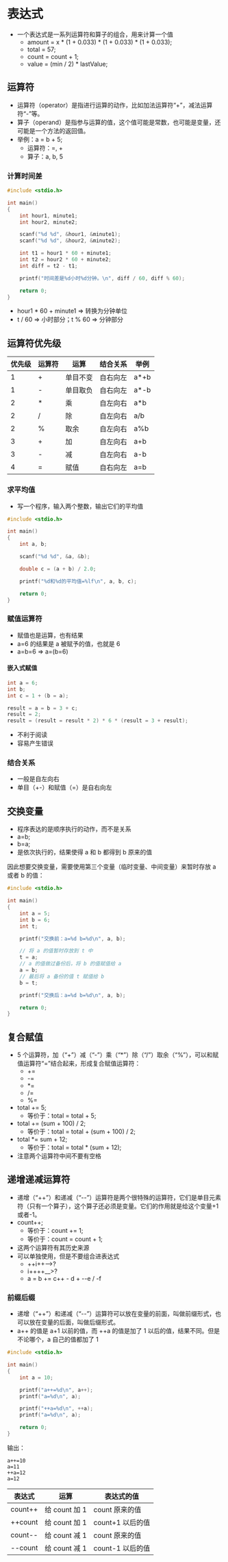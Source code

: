 # 表达式

- 一个表达式是一系列运算符和算子的组合，用来计算一个值
  - amount = x \* (1 + 0.033) \* (1 + 0.033) \* (1 + 0.033);
  - total = 57;
  - count = count + 1;
  - value = (min / 2) \* lastValue;

## 运算符

- 运算符（operator）是指进行运算的动作，比如加法运算符“+”，减法运算符“-”等。
- 算子（operand）是指参与运算的值，这个值可能是常数，也可能是变量，还可能是一个方法的返回值。
- 举例：a = b + 5;
  - 运算符：=, \+
  - 算子：a, b, 5

### 计算时间差

```c++
#include <stdio.h>

int main()
{
    int hour1, minute1;
    int hour2, minute2;

    scanf("%d %d", &hour1, &minute1);
    scanf("%d %d", &hour2, &minute2);

    int t1 = hour1 * 60 + minute1;
    int t2 = hour2 * 60 + minute2;
    int diff = t2 - t1;

    printf("时间差是%d小时%d分钟。\n", diff / 60, diff % 60);

    return 0;
}
```

- hour1 \* 60 + minute1 => 转换为分钟单位
- t / 60 => 小时部分；t % 60 => 分钟部分

## 运算符优先级

| 优先级 | 运算符 | 运算     | 结合关系 | 举例  |
| ------ | ------ | -------- | -------- | ----- |
| 1      | +      | 单目不变 | 自右向左 | a\*+b |
| 1      | -      | 单目取负 | 自右向左 | a\*-b |
| 2      | \*     | 乘       | 自左向右 | a\*b  |
| 2      | /      | 除       | 自左向右 | a/b   |
| 2      | %      | 取余     | 自左向右 | a%b   |
| 3      | +      | 加       | 自左向右 | a+b   |
| 3      | -      | 减       | 自左向右 | a-b   |
| 4      | =      | 赋值     | 自右向左 | a=b   |

### 求平均值

- 写一个程序，输入两个整数，输出它们的平均值

```c++
#include <stdio.h>

int main()
{
    int a, b;

    scanf("%d %d", &a, &b);

    double c = (a + b) / 2.0;

    printf("%d和%d的平均值=%lf\n", a, b, c);

    return 0;
}
```

### 赋值运算符

- 赋值也是运算，也有结果
- a=6 的结果是 a 被赋予的值，也就是 6
- a=b=6 => a=(b=6)

#### 嵌入式赋值

```c++
int a = 6;
int b;
int c = 1 + (b = a);

result = a = b = 3 + c;
result = 2;
result = (result = result * 2) * 6 * (result = 3 + result);
```

- 不利于阅读
- 容易产生错误

### 结合关系

- 一般是自左向右
- 单目（+-）和赋值（=）是自右向左

## 交换变量

- 程序表达的是顺序执行的动作，而不是关系
- a=b;
- b=a;
- 是依次执行的，结果使得 a 和 b 都得到 b 原来的值

因此想要交换变量，需要使用第三个变量（临时变量、中间变量）来暂时存放 a 或者 b 的值：

```c++
#include <stdio.h>

int main()
{
    int a = 5;
    int b = 6;
    int t;

    printf("交换前：a=%d b=%d\n", a, b);

    // 将 a 的值暂时存放到 t 中
    t = a;
    // a 的值做过备份后，将 b 的值赋值给 a
    a = b;
    // 最后将 a 备份的值 t 赋值给 b
    b = t;

    printf("交换后：a=%d b=%d\n", a, b);

    return 0;
}
```

## 复合赋值

- 5 个运算符，加（“+”）减（“-”）乘（“\*”）除（“/”）取余（“%”），可以和赋值运算符“=”结合起来，形成复合赋值运算符：
  - +=
  - -=
  - \*=
  - /=
  - %=
- total += 5;
  - 等价于：total = total + 5;
- total += (sum + 100) / 2;
  - 等价于：total = total + (sum + 100) / 2;
- total \*= sum + 12;
  - 等价于：total = total \* (sum + 12);
- 注意两个运算符中间不要有空格

## 递增递减运算符

- 递增（“++”）和递减（“--”）运算符是两个很特殊的运算符，它们是单目元素符（只有一个算子），这个算子还必须是变量。它们的作用就是给这个变量+1 或者-1。
- count++;
  - 等价于：count += 1;
  - 等价于：count = count + 1;
- 这两个运算符有其历史来源
- 可以单独使用，但是不要组合进表达式
  - ++i++-->?
  - i++++\_\_>?
  - a = b += c++ - d + --e / -f

### 前缀后缀

- 递增（“++”）和递减（“--”）运算符可以放在变量的前面，叫做前缀形式，也可以放在变量的后面，叫做后缀形式。
- a++ 的值是 a+1 以前的值，而 ++a 的值是加了 1 以后的值，结果不同。但是不论哪个，a 自己的值都加了 1

```c++
#include <stdio.h>

int main()
{
    int a = 10;

    printf("a++=%d\n", a++);
    printf("a=%d\n", a);

    printf("++a=%d\n", ++a);
    printf("a=%d\n", a);

    return 0;
}
```

输出：

```
a++=10
a=11
++a=12
a=12
```

| 表达式  | 运算          | 表达式的值       |
| ------- | ------------- | ---------------- |
| count++ | 给 count 加 1 | count 原来的值   |
| ++count | 给 count 加 1 | count+1 以后的值 |
| count-- | 给 count 减 1 | count 原来的值   |
| --count | 给 count 减 1 | count-1 以后的值 |
